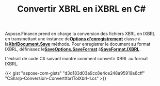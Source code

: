 ﻿---
title: Convertir XBRL en iXBRL en C#
linktitle: Convertir XBRL en IXBRL
type: docs
weight: 10
url: /fr/net/convert-xbrl-to-ixbrl/
description: C# Finance La bibliothèque API prend en charge la conversion des fichiers XBRL en iXBRL. Veuillez consulter le code fourni dans cet article.
---
 Aspose.Finance prend en charge la conversion des fichiers XBRL en IXBRL en transmettant une instance de[**Options d'enregistrement**](https://reference.aspose.com/finance/net/aspose.finance.xbrl/saveoptions) classe à la[**XbrlDocument.Save**](https://reference.aspose.com/finance/net/aspose.finance.xbrl/xbrldocument/methods/save/index) méthode. Pour enregistrer le document au format IXBRL, définissez le[**SaveOptions.SaveFormat**](https://reference.aspose.com/finance/net/aspose.finance.xbrl/saveoptions/properties/saveformat) à[**SaveFormat.IXBRL**](https://reference.aspose.com/finance/net/aspose.finance.xbrl/saveformat).

L'extrait de code C# suivant montre comment convertir XBRL au format IXBRL.

{{< gist "aspose-com-gists" "d3d183d03a9cc8e4ce248a95919a6cff" "CSharp-Conversion-ConvertXbrlToIXbrl-1.cs" >}}
